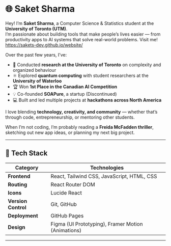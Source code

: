 
# 🌐 Saket Sharma

Hey! I’m **Saket Sharma**, a Computer Science & Statistics student at the **University of Toronto (UTM)**.  
I’m passionate about building tools that make people’s lives easier — from productivity apps to AI systems that solve real-world problems.
Visit me! https://sakets-dev.github.io/website/

Over the past few years, I’ve:
- 🧩 Conducted **research at the University of Toronto** on complexity and organized behaviour  
- ⚛️ Explored **quantum computing** with student researchers at the **University of Waterloo**  
- 🏆 Won **1st Place in the Canadian AI Competition** 
- 💡 Co-founded **SOAPure**, a startup (Discontinued)
- 💻 Built and led multiple projects at **hackathons across North America**

I love blending **technology, creativity, and community** — whether that’s through code, entrepreneurship, or mentoring other students.

When I’m not coding, I’m probably reading a **Freida McFadden thriller**, sketching out new app ideas, or planning my next big project.

---

## 🚀 Tech Stack

| Category | Technologies |
|-----------|---------------|
| **Frontend** | React, Tailwind CSS, JavaScript, HTML, CSS |
| **Routing** | React Router DOM |
| **Icons** | Lucide React |
| **Version Control** | Git, GitHub |
| **Deployment** | GitHub Pages |
| **Design** | Figma (UI Prototyping), Framer Motion (Animations) |

---
